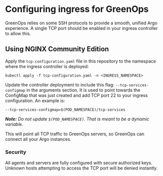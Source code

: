 # Configuring ingress for GreenOps

GreenOps relies on some SSH protocols to provide a smooth, unified Argo experience. A single TCP port should be enabled in your ingress controller to allow this.

## Using NGINX Community Edition
Apply the `tcp-configuration.yaml` file in this repository to the namespace where the ingress controller is deployed:
```
kubectl apply -f tcp-configuration.yaml -n <INGRESS_NAMESPACE>
```

Update the controller deployment to include this flag: `--tcp-services-configmap` in the arguments section. It is used to point towards the ConfigMap that was just created and add TCP port 22 to your ingress configuration. An example is:
```
--tcp-services-configmap=$(POD_NAMESPACE)/tcp-services
```
***Note:*** *Do not update `$(POD_NAMESPACE)`. That is meant to be a dynamic variable.*

This will point all TCP traffic to GreenOps servers, so GreenOps can connect all your Argo instances.

### Security
All agents and servers are fully configured with secure authorized keys. Unknown hosts attempting to access the TCP port will be denied instantly.
